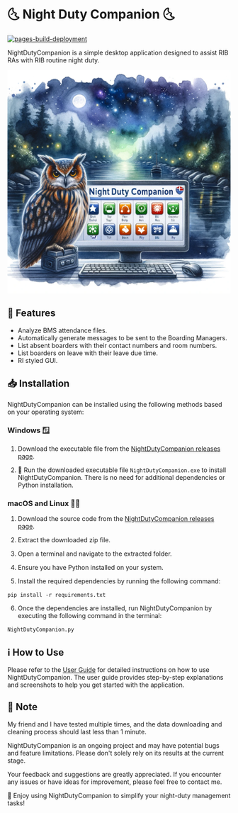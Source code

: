 # 🌜 Night Duty Companion 🌜
[![pages-build-deployment](https://github.com/Yufannnn/NightDutyCompanion/actions/workflows/pages/pages-build-deployment/badge.svg)](https://github.com/Yufannnn/NightDutyCompanion/actions/workflows/pages/pages-build-deployment)

NightDutyCompanion is a simple desktop application designed to assist RIB RAs with RIB routine night duty.

![Night Duty Companion](Night.png)

## 🚀 Features

- Analyze BMS attendance files.
- Automatically generate messages to be sent to the Boarding Managers.
- List absent boarders with their contact numbers and room numbers.
- List boarders on leave with their leave due time.
- RI styled GUI.

## 📥 Installation

NightDutyCompanion can be installed using the following methods based on your operating system:

### Windows 🪟

1. Download the executable file from the [NightDutyCompanion releases page](https://github.com/Yufannnn/Night-Duty-Companion/releases/).

2. 🚀 Run the downloaded executable file `NightDutyCompanion.exe` to install NightDutyCompanion. There is no need for additional dependencies or Python installation.

### macOS and Linux 🍎🐧

1. Download the source code from the [NightDutyCompanion releases page](https://github.com/Yufannnn/Night-Duty-Companion/releases/).

2. Extract the downloaded zip file.

3. Open a terminal and navigate to the extracted folder.

4. Ensure you have Python installed on your system.

5. Install the required dependencies by running the following command:
```
pip install -r requirements.txt
```

6. Once the dependencies are installed, run NightDutyCompanion by executing the following command in the terminal:
```
NightDutyCompanion.py
```


## ℹ️ How to Use

Please refer to the [User Guide](https://yufannnn.github.io/Night-Duty-Companion/) for detailed instructions on how to use NightDutyCompanion. The user guide provides step-by-step explanations and screenshots to help you get started with the application.

## 📝 Note

My friend and I have tested multiple times, and the data downloading and cleaning process should last less than 1 minute. 

NightDutyCompanion is an ongoing project and may have potential bugs and feature limitations. Please don't solely rely on its results at the current stage.

Your feedback and suggestions are greatly appreciated. If you encounter any issues or have ideas for improvement, please feel free to contact me.

🎉 Enjoy using NightDutyCompanion to simplify your night-duty management tasks!

